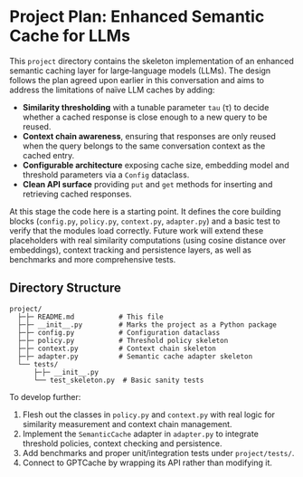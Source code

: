 # Project Plan: Enhanced Semantic Cache for LLMs

This `project` directory contains the skeleton implementation of an enhanced
semantic caching layer for large‑language models (LLMs).  The design follows
the plan agreed upon earlier in this conversation and aims to address the
limitations of naïve LLM caches by adding:

* **Similarity thresholding** with a tunable parameter `tau` (τ) to decide
  whether a cached response is close enough to a new query to be reused.
* **Context chain awareness**, ensuring that responses are only reused when
  the query belongs to the same conversation context as the cached entry.
* **Configurable architecture** exposing cache size, embedding model and
  threshold parameters via a `Config` dataclass.
* **Clean API surface** providing `put` and `get` methods for inserting and
  retrieving cached responses.

At this stage the code here is a starting point.  It defines the core
building blocks (`config.py`, `policy.py`, `context.py`, `adapter.py`) and a
basic test to verify that the modules load correctly.  Future work will
extend these placeholders with real similarity computations (using cosine
distance over embeddings), context tracking and persistence layers, as well
as benchmarks and more comprehensive tests.

## Directory Structure

```
project/
  ├─├─ README.md           # This file
  ├─├─ __init__.py         # Marks the project as a Python package
  ├─├─ config.py           # Configuration dataclass
  ├─├─ policy.py           # Threshold policy skeleton
  ├─├─ context.py          # Context chain skeleton
  ├─├─ adapter.py          # Semantic cache adapter skeleton
  └── tests/
      ├─├─ __init__.py
      └── test_skeleton.py  # Basic sanity tests
```

To develop further:

1. Flesh out the classes in `policy.py` and `context.py` with real logic for
   similarity measurement and context chain management.
2. Implement the `SemanticCache` adapter in `adapter.py` to integrate
   threshold policies, context checking and persistence.
3. Add benchmarks and proper unit/integration tests under `project/tests/`.
4. Connect to GPTCache by wrapping its API rather than modifying it.
